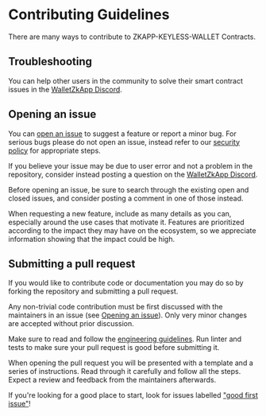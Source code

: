 # Contributing Guidelines

There are many ways to contribute to ZKAPP-KEYLESS-WALLET Contracts.

## Troubleshooting

You can help other users in the community to solve their smart contract issues in the [WalletZkApp Discord].

[WalletZkApp Discord]: https://discord.gg/Bx8scUW83A

## Opening an issue

You can [open an issue] to suggest a feature or report a minor bug. For serious bugs please do not open an issue, instead refer to our [security policy] for appropriate steps.

If you believe your issue may be due to user error and not a problem in the repository, consider instead posting a question on the [WalletZkApp Discord].

Before opening an issue, be sure to search through the existing open and closed issues, and consider posting a comment in one of those instead.

When requesting a new feature, include as many details as you can, especially around the use cases that motivate it. Features are prioritized according to the impact they may have on the ecosystem, so we appreciate information showing that the impact could be high.

[security policy]: https://github.com/WalletZkApp/zkapp-keyless-wallet/security
[open an issue]: https://github.com/WalletZkApp/zkapp-keyless-wallet/issues/new/choose

## Submitting a pull request

If you would like to contribute code or documentation you may do so by forking the repository and submitting a pull request.

Any non-trivial code contribution must be first discussed with the maintainers in an issue (see [Opening an issue](#opening-an-issue)). Only very minor changes are accepted without prior discussion.

Make sure to read and follow the [engineering guidelines](./GUIDELINES.md). Run linter and tests to make sure your pull request is good before submitting it.

When opening the pull request you will be presented with a template and a series of instructions. Read through it carefully and follow all the steps. Expect a review and feedback from the maintainers afterwards.

If you're looking for a good place to start, look for issues labelled ["good first issue"](https://github.com/WalletZkApp/zkapp-keyless-wallet/labels/good%20first%20issue)!
